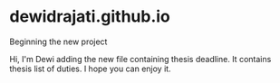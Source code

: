 # dewidrajati.github.io
Beginning the new project

Hi, I'm Dewi adding the new file containing thesis deadline. It contains thesis list of duties. 
I hope you can enjoy it.
